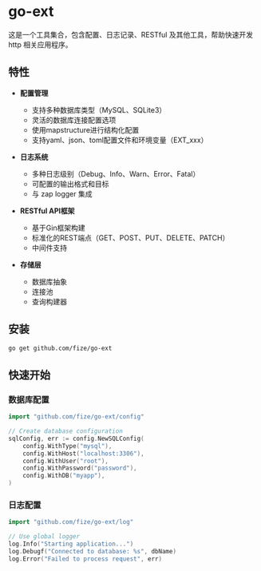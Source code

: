 # go-ext

这是一个工具集合，包含配置、日志记录、RESTful 及其他工具，帮助快速开发 http 相关应用程序。

## 特性

- **配置管理**
  - 支持多种数据库类型（MySQL、SQLite3）
  - 灵活的数据库连接配置选项
  - 使用mapstructure进行结构化配置
  - 支持yaml、json、toml配置文件和环境变量（EXT_xxx）

- **日志系统**
  - 多种日志级别（Debug、Info、Warn、Error、Fatal）
  - 可配置的输出格式和目标
  - 与 zap logger 集成

- **RESTful API框架**
  - 基于Gin框架构建
  - 标准化的REST端点（GET、POST、PUT、DELETE、PATCH）
  - 中间件支持

- **存储层**
  - 数据库抽象
  - 连接池
  - 查询构建器

## 安装

```bash
go get github.com/fize/go-ext
```

## 快速开始
### 数据库配置
```go
import "github.com/fize/go-ext/config"

// Create database configuration
sqlConfig, err := config.NewSQLConfig(
    config.WithType("mysql"),
    config.WithHost("localhost:3306"),
    config.WithUser("root"),
    config.WithPassword("password"),
    config.WithDB("myapp"),
)
```
### 日志配置
```go
import "github.com/fize/go-ext/log"

// Use global logger
log.Info("Starting application...")
log.Debugf("Connected to database: %s", dbName)
log.Error("Failed to process request", err)
```
